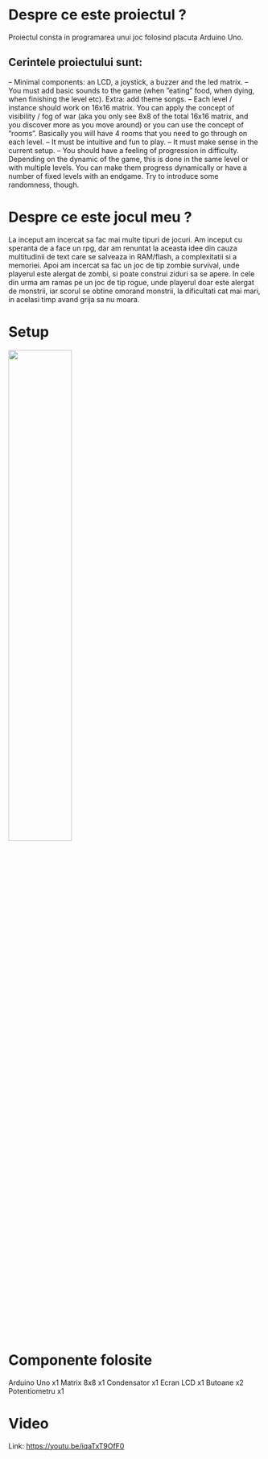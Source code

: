 # Despre ce este proiectul ?
Proiectul consta in programarea unui joc folosind placuta Arduino Uno.

## Cerintele proiectului sunt:

– Minimal components: an LCD, a joystick, a buzzer and the led
matrix.
– You must add basic sounds to the game (when ”eating” food, when
dying, when finishing the level etc). Extra: add theme songs.
– Each level / instance should work on 16x16 matrix. You can apply
the concept of visibility / fog of war (aka you only see 8x8 of the
total 16x16 matrix, and you discover more as you move around) or
you can use the concept of ”rooms”. Basically you will have 4 rooms
that you need to go through on each level.
– It must be intuitive and fun to play.
– It must make sense in the current setup.
– You should have a feeling of progression in difficulty. Depending
on the dynamic of the game, this is done in the same level or with
multiple levels. You can make them progress dynamically or have
a number of fixed levels with an endgame. Try to introduce some
randomness, though.
  
# Despre ce este jocul meu ?
La inceput am incercat sa fac mai multe tipuri de jocuri. Am inceput cu speranta de a face un rpg, dar am renuntat la aceasta idee din cauza multitudinii de text care se salveaza in RAM/flash, a complexitatii si a memoriei. Apoi am incercat sa fac un joc de tip zombie survival, unde playerul este alergat de zombi, si poate construi ziduri sa se apere. In cele din urma am ramas pe un joc de tip rogue, unde playerul doar este alergat de monstrii, iar scorul se obtine omorand monstrii, la dificultati cat mai mari, in acelasi timp avand grija sa nu moara.


# Setup

<img src = "https://github.com/MihaiC0stin/MatrixProject/assets/103452863/4d66a8aa-5f58-4802-8fa2-e5b8becb4c6c" width=50% height=50%>

# Componente folosite

Arduino Uno x1
Matrix 8x8 x1
Condensator x1
Ecran LCD x1
Butoane x2
Potentiometru x1

# Video

Link: https://youtu.be/iqaTxT9OfF0



